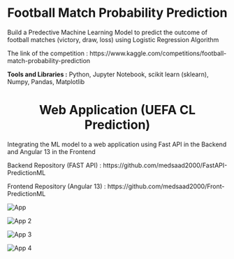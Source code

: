<h1 style="text-align:center;">Football Match Probability Prediction</h1>

<p> Build a Predective Machine Learning Model to predict the outcome of football matches (victory, draw, loss) using Logistic Regression Algorithm </p>
<p> The link of the competition : https://www.kaggle.com/competitions/football-match-probability-prediction </p>
<span> <strong> Tools and Libraries :</strong> Python, Jupyter Notebook, scikit learn (sklearn), Numpy, Pandas, Matplotlib </p> <span>
<h1 style="text-align:center;">Web Application (UEFA CL Prediction)</h1>
<p>  Integrating the ML model to a web application using Fast API in the Backend and Angular 13 in the Frontend</p>
<p>  Backend Repository (FAST API) : https://github.com/medsaad2000/FastAPI-PredictionML </p>
<p>  Frontend Repository (Angular 13) : https://github.com/medsaad2000/Front-PredictionML </p>


![App](https://user-images.githubusercontent.com/81382178/169703265-0c6be51f-4607-486f-b2da-70798a6161f5.png)


![App 2](https://user-images.githubusercontent.com/81382178/169703303-ca3d291f-de4f-4995-8f03-3284f371c0fd.png)


![App 3](https://user-images.githubusercontent.com/81382178/169703343-855357a2-cffa-47c0-b71d-9fe10b265682.png)


![App 4](https://user-images.githubusercontent.com/81382178/169703381-f592264c-ef7b-4ddb-ae7b-33124350122e.png)
